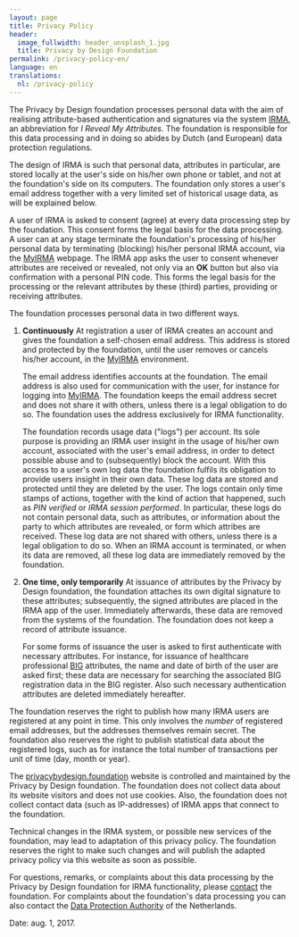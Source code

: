 ```yaml
---
layout: page
title: Privacy Policy
header:
  image_fullwidth: header_unsplash_1.jpg
  title: Privacy by Design Foundation
permalink: /privacy-policy-en/
language: en
translations:
  nl: /privacy-policy
---
```


The Privacy by Design foundation processes personal data with the aim
of realising attribute-based authentication and signatures via the
system [IRMA](/irma-en), an abbreviation for *I Reveal My Attributes*.
The foundation is responsible for this data processing and in doing so
abides by Dutch (and European) data protection regulations.

The design of IRMA is such that personal data, attributes in
particular, are stored locally at the user's side on his/her own phone
or tablet, and not at the foundation's side on its computers. The
foundation only stores a user's email address together with a very
limited set of historical usage data, as will be explained below.

A user of IRMA is asked to consent (agree) at every data processing
step by the foundation. This consent forms the legal basis for the
data processing. A user can at any stage terminate the foundation's
processing of his/her personal data by terminating (blocking) his/her
personal IRMA account, via the [MyIRMA](/myirma) webpage. The IRMA app
asks the user to consent whenever attributes are received or revealed,
not only via an **OK** button but also via confirmation with a
personal PIN code. This forms the legal basis for the processing or
the relevant attributes by these (third) parties, providing or
receiving attributes.

The foundation processes personal data in two different ways.

1. **Continuously** At registration a user of IRMA creates an account
   and gives the foundation a self-chosen email address. This address
   is stored and protected by the foundation, until the user removes
   or cancels his/her account, in the [MyIRMA](/myirma) environment.

   The email address identifies accounts at the foundation. The email
   address is also used for communication with the user, for instance
   for logging into [MyIRMA](/myirma). The foundation keeps the email
   address secret and does not share it with others, unless there is a
   legal obligation to do so. The foundation uses the address
   exclusively for IRMA functionality.

   The foundation records usage data ("logs") per account. Its sole
   purpose is providing an IRMA user insight in the usage of his/her
   own account, associated with the user's email address, in order to
   detect possible abuse and to (subsequently) block the account. With
   this access to a user's own log data the foundation fulfils its
   obligation to provide users insight in their own data. These log
   data are stored and protected until they are deleted by the
   user. The logs contain only time stamps of actions, together with
   the kind of action that happened, such as *PIN verified* or *IRMA
   session performed*. In particular, these logs do not contain
   personal data, such as attributes, or information about the party
   to which attributes are revealed, or form which attribes are
   received. These log data are not shared with others, unless there
   is a legal obligation to do so. When an IRMA account is terminated,
   or when its data are removed, all these log data are immediately
   removed by the foundation.

2. **One time, only temporarily** At issuance of attributes by the
   Privacy by Design foundation, the foundation attaches its own
   digital signature to these attributes; subsequently, the signed
   attributes are placed in the IRMA app of the user. Immediately
   afterwards, these data are removed from the systems of the
   foundation. The foundation does not keep a record of attribute
   issuance.

   For some forms of issuance the user is asked to first authenticate
   with necessary attributes. For instance, for issuance of healthcare
   professional [BIG](https://english.bigregister.nl/) attributes, the
   name and date of birth of the user are asked first; these data are
   necessary for searching the associated BIG registration data in the
   BIG register. Also such necessary authentication attributes are
   deleted immediately hereafter.

The foundation reserves the right to publish how many IRMA users are
registered at any point in time. This only involves the *number* of
registered email addresses, but the addresses themselves remain
secret. The foundation also reserves the right to publish statistical
data about the registered logs, such as for instance the total number
of transactions per unit of time (day, month or year).

The [privacybydesign.foundation](https://privacybydesign.foundation)
website is controlled and maintained by the Privacy by Design
foundation. The foundation does not collect data about its website
visitors and does not use cookies. Also, the foundation does not
collect contact data (such as IP-addresses) of IRMA apps that connect
to the foundation.

Technical changes in the IRMA system, or possible new services of the
foundation, may lead to adaptation of this privacy policy. The
foundation reserves the right to make such changes and will publish
the adapted privacy policy via this website as soon as possible.

For questions, remarks, or complaints about this data processing by
the Privacy by Design foundation for IRMA functionality, please
[contact](/contact-en) the foundation. For complaints about the
foundation's data processing you can also contact the [Data Protection
Authority](https://autoriteitpersoonsgegevens.nl/en) of the
Netherlands.

Date: aug. 1, 2017.
